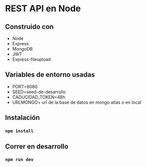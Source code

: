 # REST API en Node

## Construido con

-  Node
-  Express
-  MongoDB
-  JWT
-  Express-fileupload

## Variables de entorno usadas

-  PORT=8080
-  SEED=seed-de-desarrollo
-  CADUCIDAD_TOKEN=48h
-  URLMONGO=
   url de la base de datos en mongo atlas o en local

## Instalación

### `npm install`

## Correr en desarrollo

### `npm run dev`
